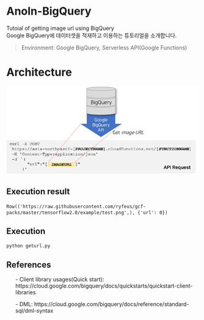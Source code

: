 # AnoIn-BigQuery
Tutoial of getting image url using BigQuery <br>
Google BigQuery에 데이터셋을 적재하고 이용하는 튜토리얼을 소개합니다. 
> Environment: Google BigQuery, Serverless API(Google Functions)

# Architecture
<img src="/Architecture.png" width="700px">

## Execution result
~~~
Row(('https://raw.githubusercontent.com/ryfeus/gcf-packs/master/tensorflow2.0/example/test.png',), {'url': 0})
~~~

## Execution
~~~
python geturl.py
~~~

## References
<ol> - Client library usages(Quick start): https://cloud.google.com/bigquery/docs/quickstarts/quickstart-client-libraries</ol>
<ol> - DML: https://cloud.google.com/bigquery/docs/reference/standard-sql/dml-syntax</ol>
